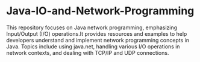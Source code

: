# Java-IO-and-Network-Programming
This repository focuses on Java network programming, emphasizing Input/Output (I/O) operations.It provides resources and examples to help developers understand and implement network programming concepts in Java. Topics include using java.net, handling various I/O operations in network contexts, and dealing with TCP/IP and UDP connections. 
